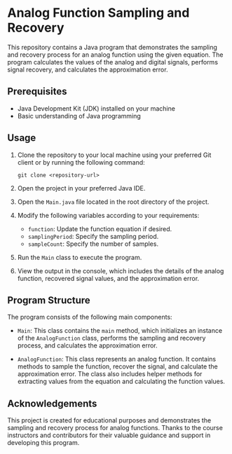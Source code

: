 # Analog Function Sampling and Recovery

This repository contains a Java program that demonstrates the sampling and recovery process for an analog function using the given equation. The program calculates the values of the analog and digital signals, performs signal recovery, and calculates the approximation error.

## Prerequisites

- Java Development Kit (JDK) installed on your machine
- Basic understanding of Java programming

## Usage

1. Clone the repository to your local machine using your preferred Git client or by running the following command:
   ```
   git clone <repository-url>
   ```

2. Open the project in your preferred Java IDE.

3. Open the `Main.java` file located in the root directory of the project.

4. Modify the following variables according to your requirements:
   - `function`: Update the function equation if desired.
   - `samplingPeriod`: Specify the sampling period.
   - `sampleCount`: Specify the number of samples.

5. Run the `Main` class to execute the program.

6. View the output in the console, which includes the details of the analog function, recovered signal values, and the approximation error.

## Program Structure

The program consists of the following main components:

- `Main`: This class contains the `main` method, which initializes an instance of the `AnalogFunction` class, performs the sampling and recovery process, and calculates the approximation error.

- `AnalogFunction`: This class represents an analog function. It contains methods to sample the function, recover the signal, and calculate the approximation error. The class also includes helper methods for extracting values from the equation and calculating the function values.

## Acknowledgements

This project is created for educational purposes and demonstrates the sampling and recovery process for analog functions. Thanks to the course instructors and contributors for their valuable guidance and support in developing this program.
